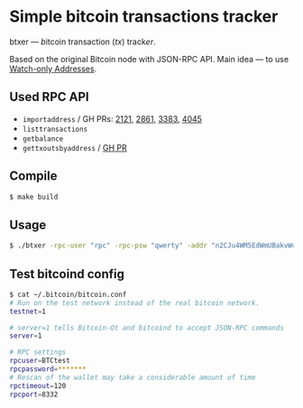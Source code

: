 Simple bitcoin transactions tracker
===================================
btxer — *b*itcoin transaction (*tx*) track*er*.

Based on the original Bitcoin node with JSON-RPC API.
Main idea — to use [Watch-only Addresses](https://blog.blockchain.com/2016/05/31/how-to-use-watch-only-addresses/).

Used RPC API
------------

* `importaddress` / GH PRs: [2121](https://github.com/bitcoin/bitcoin/pull/2121), [2861](https://github.com/bitcoin/bitcoin/pull/2861),  [3383](https://github.com/bitcoin/bitcoin/pull/3383), [4045](https://github.com/bitcoin/bitcoin/pull/4045)
* `listtransactions`
* `getbalance`
* `gettxoutsbyaddress` / [GH PR](https://github.com/bitcoin/bitcoin/pull/5048)


Compile
-------

```bash
$ make build
```

Usage
-----

```bash
$ ./btxer -rpc-user "rpc" -rpc-psw "qwerty" -addr "n2CJu4WM5EdWmUBakvWdYRJmhdmaq9BHwy"
```


Test bitcoind config
--------------------

```bash
$ cat ~/.bitcoin/bitcoin.conf 
# Run on the test network instead of the real bitcoin network.
testnet=1

# server=1 tells Bitcoin-Qt and bitcoind to accept JSON-RPC commands
server=1

# RPC settings
rpcuser=BTCtest
rpcpassword=*******
# Rescan of the wallet may take a considerable amount of time
rpctimeout=120
rpcport=8332
```